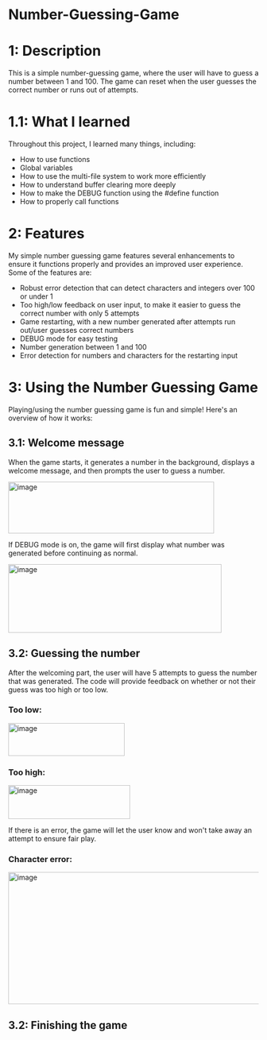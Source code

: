 # Number-Guessing-Game

# 1: Description
This is a simple number-guessing game, where the user will have to guess a number between 1 and 100. The game can reset when the user guesses the correct number or runs out of attempts. 

# 1.1: What I learned
Throughout this project, I learned many things, including: 

- How to use functions
- Global variables
- How to use the multi-file system to work more efficiently
- How to understand buffer clearing more deeply
- How to make the DEBUG function using the #define function
- How to properly call functions

# 2: Features
My simple number guessing game features several enhancements to ensure it functions properly and provides an improved user experience. Some of the features are: 
- Robust error detection that can detect characters and integers over 100 or under 1
- Too high/low feedback on user input, to make it easier to guess the correct number with only 5 attempts
- Game restarting, with a new number generated after attempts run out/user guesses correct numbers
- DEBUG mode for easy testing
- Number generation between 1 and 100
- Error detection for numbers and characters for the restarting input

# 3: Using the Number Guessing Game
Playing/using the number guessing game is fun and simple! Here's an overview of how it works:

## 3.1: Welcome message
When the game starts, it generates a number in the background, displays a welcome message, and then prompts the user to guess a number.
  
<img width="414" height="104" alt="image" src="https://github.com/user-attachments/assets/b83da079-4c76-409a-8efd-1ff1164efec1" />

If DEBUG mode is on, the game will first display what number was generated before continuing as normal.

<img width="429" height="138" alt="image" src="https://github.com/user-attachments/assets/0fc5f72d-5fe5-45ed-8058-30022b74adab" />

## 3.2: Guessing the number
After the welcoming part, the user will have 5 attempts to guess the number that was generated. The code will provide feedback on whether or not their guess was too high or too low.


### Too low:
  
  <img width="234" height="66" alt="image" src="https://github.com/user-attachments/assets/ecb4f79d-d638-4d73-91c6-5673f9c89622" />

### Too high:

  <img width="245" height="68" alt="image" src="https://github.com/user-attachments/assets/82395277-5703-4e1e-aa72-ff4f992ba2d9" />

  If there is an error, the game will let the user know and won't take away an attempt to ensure fair play.

### Character error:

  <img width="785" height="266" alt="image" src="https://github.com/user-attachments/assets/20ffb096-8599-4b9b-beea-f34a4038b348" />

## 3.2: Finishing the game


  


  
  


  





